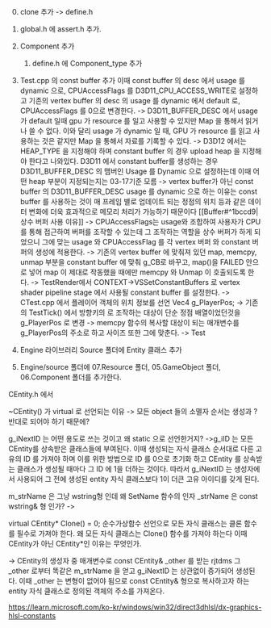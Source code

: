 0. clone 추가 -> define.h
0. global.h 에 assert.h 추가. 
2. Component 추가
	1.  define.h 에 Component_type 추가

3. Test.cpp 의 const buffer 추가
이때 const buffer 의 desc 에서 usage 를 dynamic 으로, CPUAccessFlags 를 D3D11_CPU_ACCESS_WRITE로 설정하고 기존의 vertex buffer 의 desc 의 usage 를 dynamic 에서 default 로, CPUAccessFlags 를 0으로 변경한다. 
->
	D3D11_BUFFER_DESC 에서 usage 가 default 일때 gpu 가 resource 를 일고 사용할 수 있지만 Map 을 통해서 읽거나 쓸 수 없다. 이와 달리 usage 가 dynamic 일 때, GPU 가 resource 를 읽고 사용하는 것은 같지만 Map 을 통해서 자료를 기록할 수 있다.
->
	D3D12 에서는 HEAP_TYPE 을 지정해야 하며 constant buffer 의 경우 upload heap 을 지정해야 한다고 나와있다. D3D11 에서 constant buffer를 생성하는 경우 D3D11_BUFFER_DESC 의 맴버인 Usage 를 Dynamic 으로 설정하는데 이때 어떤 heap 부분이 지정되는지는 03-17기준 모름
->
	vertex buffer가 아닌 const buffer 의 D3D11_BUFFER_DESC usage 를 dynamic 으로 하는 이유는 const buffer 를 사용하는 것이 매 프레임 별로 업데이트 되는 정점의 위치 등과 같은 데이터 변화에 더욱 효과적으로 메모리 처리가 가능하기 때문이다 [[Buffer#^1bccd9|상수 버퍼 사용 이유]]
->
	CPUAccessFlags는 usage와 조합하여 사용자가 CPU를 통해 접근하여 버퍼를 조작할 수 있는데 그 조작하는 역할을 상수 버퍼가 하게 되었으니 그에 맞는 usage 와 CPUAccessFlag 를 각 vertex 버퍼 와 constant 버퍼의 생성에 적용한다.
->
	기존의 vertex buffer 에 맞춰져 있던 map, memcpy, unmap 부분을 constant buffer 에 맞춰 g_CB로 바꾸고, map()을 FAILED 안으로 넣어 map 이 제대로 작동했을 때에만 memcpy 와 Unmap 이 호출되도록 한다.
->
	TestRender에서 CONTEXT->VSSetConstantBuffers 로 vertex shader pipeline stage 에서 사용될 constant buffer 를 설정한다.
->
	CTest.cpp 에서 플레이어 객체의 위치 정보를 선언 
	Vec4 g_PlayerPos;
	-> 기존의 TestTick() 에서 방향키의 로 조작하는 대상이 단순 정점 배열이었던것을 g_PlayerPos 로 변경
	-> memcpy 함수의 복사할 대상이 되는 매개변수를 g_PlayerPos의 주소로 하고 사이즈 또한 그에 맞춘다.
->
	Test

4. Engine 라이브러리 Source 폴더에 Entity 클래스 추가

5. Engine/source 폴더에 07.Resource 폴더, 05.GameObject 폴더, 06.Component 폴더를 추가한다.






CEntity.h 에서

~CEntity() 가 virtual 로 선언되는 이유
-> 모든 object 들의 소멸자 순서는 생성과 ?반대로 되어야 하기 때문에?

 g_iNextID 는 어떤 용도로 쓰는 것이고 왜 static 으로 선언한거지?
->g_iID 는 모든 CEntity를 상속받은 클래스들에 부여된다. 이때 생성되는 자식 클래스 순서대로 다른 고유의 ID 를 가져야 하며 이를 위한 방법으로 ID 를 0으로 초기화 하고 CEntity 를 상속받는 클래스가 생성될 때마다 그 ID 에 1을 더하는 것이다. 따라서 g_iNextID 는 생성자에서 사용되어 그 전에 생성된 entity 자식 클래스보다 1이 더큰 고유 아이디를 갖게 된다.

 m_strName 은 그냥 wstring형 인데 왜 SetName 함수의 인자 _strName 은 const wstring& 형 인가?
->

virtual CEntity* Clone() = 0; 순수가상함수 선언으로 모든 자식 클래스는 클론 함수를 필수로 가져야 한다. 왜 모든 자식 클래스는 Clone() 함수를 가져야 하는다 이때 CEntity가 아닌 CEntity*인 이유는 무엇인가.

-> CEntity의 생성자 중 매개변수로 const CEntity& _other 를 받는 rjtdms 그 _other 로부터 똑같은 m_strName 을 얻고 g_iNextID 는 상관없이 증가되어 생성된다. 이때 _other 는 변형이 없어야 됨으로 const CEntity& 형으로 복사하고자 하는 entity 자식 클래스로 정의된 객체의 주소를 가져온다.

https://learn.microsoft.com/ko-kr/windows/win32/direct3dhlsl/dx-graphics-hlsl-constants